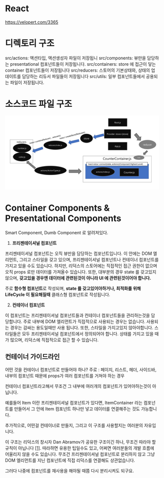 # React
https://velopert.com/3365



# 디렉토리 구조
src/actions: 액션타입, 액션생성자 파일이 저장됩니
src/components: 뷰만을 담당하는 presentational 컴포넌트들이 저장됩니다.
src/containers: store 에 접근이 닿는 container 컴포넌트들이 저장됩니다
src/reducers: 스토어의 기본상태와, 상태의 업데이트를 담당하는 리듀서 파일들이 저장됩니다
src/utils: 일부 컴포넌트들에서 공용되는 파일이 저장됩니다.


# 소스코드 파일 구조
![이미지 파일](./redux-basic.png)

# Container Components & Presentational Components
 Smart Component,  Dumb Component 로 알려져있다.

1. **프리젠테이셔널 컴포넌트**


프리젠테이셔널 컴포넌트는 오직 뷰만을 담당하는 컴포넌트입니다. 
이 안에는 DOM 엘리먼트, 그리고 스타일을 갖고 있으며, 프리젠테이셔널 컴포넌트나 컨테이너 컴포넌트를 가지고 있을 수도 있습니다.
하지만, 리덕스의 스토어에는 직접적인 접근 권한이 없으며 오직 props 로만 데이터를 가져올수 있습니다. 
또한, 대부분의 경우 state 를 갖고있지 않으며, **갖고있을 경우엔 데이터에 관련된것이 아니라 UI 에 관련된것이어야 합니다.**

주로 **함수형 컴포넌트**로 작성되며, **state 를 갖고있어야하거나, 최적화를 위해 LifeCycle 이 필요해질때** 클래스형 컴포넌트로 작성됩니다.


2. **컨테이너 컴포넌트**

이 컴포넌트는 프리젠테이셔널 컴포넌트들과 컨테이너 컴포넌트들을 관리하는것을 담당합니다.
주로 내부에 DOM 엘리먼트가 직접적으로 사용되는 경우는 없습니다.
사용되는 경우는 감싸는 용도일때만 사용 됩니다.
또한, 스타일을 가지고있지 않아야합니다.
스타일들은 모두 프리젠테이셔널 컴포넌트에서 정의되어야 합니다.
상태를 가지고 있을 때가 많으며,
리덕스에 직접적으로 접근 할 수 있습니다.


## 컨테이너 가이드라인

어떤 것을 컨테이너 컴포넌트로 만들어야 하나?
주로 : 페이지, 리스트, 헤더, 사이드바, 내부의 컴포넌트 때문에 props가 여러 컴포넌트를 거쳐야 하는 경우

컨테이너 컴포넌트라고해서 무조건 그 내부에 여러개의 컴포넌트가 있어야하는것이 아닙니다. 

예를들어 Item 이란 프리젠테이셔널 컴포넌트가 있다면, ItemContainer 라는 컴포넌트를 만들어서 그 안에 Item 컴포넌트 하나만 넣고 데이터를 연결해주는 것도 가능합니다.

추가적으로, 어떤걸 컨테이너로 만들지, 그리고 이 구조를 사용할지는 여러분의 자유입니다. 

이 구조는 리덕스의 창시자 Dan Abramov가 공유한 구조이긴 하나, 무조건 따라야 할 규칙이 아닙니다
[[1]](https://twitter.com/dan_abramov/status/802569801906475008). 
따라하면 유용한 팁일수도 있고, 어쩌면 여러분들의 개발 흐름에 어울리지 않을 수도 있습니다. 
무조건 프리젠테이셔널 컴포넌트로 분리하지 않고 그냥 DOM 엘리먼트를 지닌 컴포넌트에 직접 리덕스를 연결해도 상관없습니다. 

그러다 나중에 컴포넌트를 재사용을 해야될 때쯤 다시 분리시켜도 되구요.

